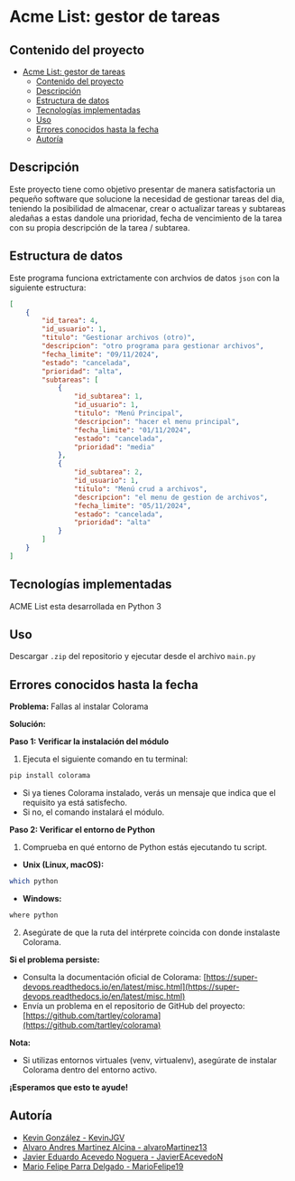 # Acme List: gestor de tareas

## Contenido del proyecto

- [Acme List: gestor de tareas](#acme-list-gestor-de-tareas)
  - [Contenido del proyecto](#contenido-del-proyecto)
  - [Descripción](#descripción)
  - [Estructura de datos](#estructura-de-datos)
  - [Tecnologías implementadas](#tecnologías-implementadas)
  - [Uso](#uso)
  - [Errores conocidos hasta la fecha](#errores-conocidos-hasta-la-fecha)
  - [Autoría](#autoría)

## Descripción

Este proyecto tiene como objetivo presentar de manera satisfactoria un pequeño software que solucione la necesidad de gestionar tareas del dia, teniendo la posibilidad de almacenar, crear o actualizar tareas y subtareas aledañas a estas dandole una prioridad, fecha de vencimiento de la tarea con su propia descripción de la tarea / subtarea.

## Estructura de datos

Este programa funciona extrictamente con archvios de datos `json` con la siguiente estructura:

```json
[
    {
        "id_tarea": 4,
        "id_usuario": 1,
        "titulo": "Gestionar archivos (otro)",
        "descripcion": "otro programa para gestionar archivos",
        "fecha_limite": "09/11/2024",
        "estado": "cancelada",
        "prioridad": "alta",
        "subtareas": [
            {
                "id_subtarea": 1,
                "id_usuario": 1,
                "titulo": "Menú Principal",
                "descripcion": "hacer el menu principal",
                "fecha_limite": "01/11/2024",
                "estado": "cancelada",
                "prioridad": "media"
            },
            {
                "id_subtarea": 2,
                "id_usuario": 1,
                "titulo": "Menú crud a archivos",
                "descripcion": "el menu de gestion de archivos",
                "fecha_limite": "05/11/2024",
                "estado": "cancelada",
                "prioridad": "alta"
            }
        ]
    }
]
```

## Tecnologías implementadas

ACME List esta desarrollada en Python 3

## Uso

Descargar `.zip` del repositorio y ejecutar desde el archivo `main.py`

## Errores conocidos hasta la fecha

**Problema:** Fallas al instalar Colorama

**Solución:**

**Paso 1: Verificar la instalación del módulo**

1. Ejecuta el siguiente comando en tu terminal:

```sh
pip install colorama
```

* Si ya tienes Colorama instalado, verás un mensaje que indica que el requisito ya está satisfecho.
* Si no, el comando instalará el módulo.

**Paso 2: Verificar el entorno de Python**

1. Comprueba en qué entorno de Python estás ejecutando tu script.

* **Unix (Linux, macOS):**

```sh
which python
```

* **Windows:**

```sh
where python
```

2. Asegúrate de que la ruta del intérprete coincida con donde instalaste Colorama.

**Si el problema persiste:**

* Consulta la documentación oficial de Colorama: [https://super-devops.readthedocs.io/en/latest/misc.html](https://super-devops.readthedocs.io/en/latest/misc.html)
* Envía un problema en el repositorio de GitHub del proyecto: [https://github.com/tartley/colorama](https://github.com/tartley/colorama)

**Nota:**

* Si utilizas entornos virtuales (venv, virtualenv), asegúrate de instalar Colorama dentro del entorno activo.

**¡Esperamos que esto te ayude!**


## Autoría

* [Kevin González - KevinJGV](https://github.com/KevinJGV)
* [Alvaro Andres Martinez Alcina - alvaroMartinez13](https://github.com/alvaroMartinez13)
* [Javier Eduardo Acevedo Noguera - JavierEAcevedoN](https://github.com/JavierEAcevedoN)
* [Mario Felipe Parra Delgado - MarioFelipe19](https://github.com/MarioFelipe19)
